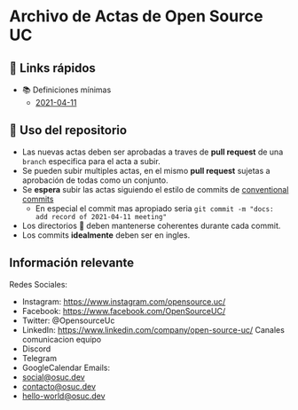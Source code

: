 # Archivo de Actas de Open Source UC

## :link: Links rápidos

- :books: Definiciones mínimas
  - [2021-04-11](./2021/2021-04-11.md)

## :memo: Uso del repositorio

- Las nuevas actas deben ser aprobadas a traves de **pull request** de una `branch` especifica para el acta a subir.
- Se pueden subir multiples actas, en el mismo **pull request** sujetas a aprobación de todas como un conjunto.
- Se **espera** subir las actas siguiendo el estilo de commits de [conventional commits](https://www.conventionalcommits.org/en/v1.0.0/)
  - En especial el commit mas apropiado seria `git commit -m "docs: add record of 2021-04-11 meeting"`
- Los directorios :file_folder: deben mantenerse coherentes durante cada commit.
- Los commits **idealmente** deben ser en ingles.


## Información relevante
Redes Sociales:
- Instagram: https://www.instagram.com/opensource.uc/
- Facebook: https://www.facebook.com/OpenSourceUC/
- Twitter: @OpensourceUc
- LinkedIn: https://www.linkedin.com/company/open-source-uc/
Canales comunicacion equipo
- Discord
- Telegram
- GoogleCalendar
Emails: 
- social@osuc.dev
- contacto@osuc.dev
- hello-world@osuc.dev
